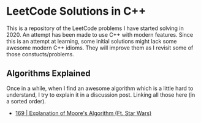 LeetCode Solutions in C++
===

This is a repository of the LeetCode problems I have started solving in 2020. An attempt has been made to use C++ with modern features. Since this is an attempt at learning, some initial solutions might lack some awesome modern C++ idioms. They will improve them as I revisit some of those constucts/problems.

## Algorithms Explained
Once in a while, when I find an awesome algorithm which is a little hard to understand, I try to explain it in a discussion post. Linking all those here (in a sorted order).

* [169 | Explanation of Moore's Algorithm (Ft. Star Wars)](https://leetcode.com/problems/majority-element/discuss/616285/169-explanation-of-moores-algorithm-ft-star-wars)